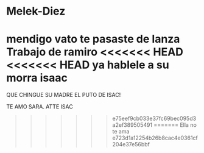 ﻿# Melek-Diez

mendigo vato te pasaste de lanza 
Trabajo de ramiro
<<<<<<< HEAD
<<<<<<< HEAD
ya hablele a su morra isaac
=======

QUE CHINGUE SU MADRE EL PUTO DE ISAC! 

TE AMO SARA. ATTE ISAC
>>>>>>> e75eef9cb033e37fc69bec095d3a2ef389505491
=======
Ella no te ama
>>>>>>> e723d1a12254b26b8cac4e0361cf204e37e56bbf
